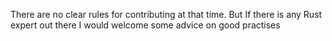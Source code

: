 There are no clear rules for contributing at that time. But If there is any Rust expert out there I would welcome some advice on good practises
